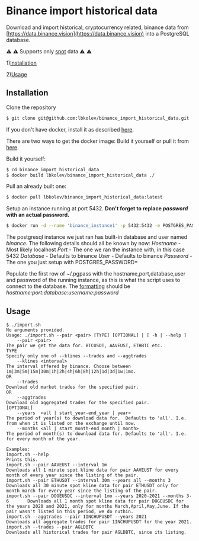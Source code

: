 # Binance import historical data
Download and import historical, cryptocurrency related, binance data from [https://data.binance.vision](https://data.binance.vision) into a PostgreSQL database.

⚠️ ⚠️  Supports only [spot](https://data.binance.vision/?prefix=data/spot/monthly/) data ⚠️ ⚠️


1)[Installation](#Installation)

2)[Usage](#Usage)


## Installation

Clone the repository
```bash
$ git clone git@github.com:lbkolev/binance_import_historical_data.git
```

If you don't have docker, install it as described [here](https://docs.docker.com/engine/install/).

There are two ways to get the docker image: Build it yourself or pull it from [here](https://hub.docker.com/repository/docker/lbkolev/binance_import_historical_data).

Build it yourself:
```bash
$ cd binance_import_historical_data
$ docker build lbkolev/binance_import_historical_data ./
```

Pull an already built one:
```bash
$ docker pull lbkolev/binance_import_historical_data:latest
```

Setup an instance running at port 5432. **Don't forget to replace *password* with an actual password.**
```bash
$ docker run -d --name 'binance_instance1' -p 5432:5432 -e POSTGRES_PASSWORD=<password> lbkolev/binance_import_historical_data:latest
```

The postgresql instance we just ran has built-in database and user named *binance*.
The following details should all be known by now:
*Hostname*  - Most likely localhost
*Port*      - The one we ran the instance with, in this case 5432
*Database*  - Defaults to binance
*User*      - Defaults to binance
*Password*  - The one you just setup with POSTGRES_PASSWORD=


Populate the first row of ~/.pgpass with the hostname,port,database,user and password of the running instance, as this is what the script uses to connect to the database.
The [formatting](https://www.postgresql.org/docs/current/libpq-pgpass.html) should be *hostname:port:database:username:password*

## Usage
```
$ ./import.sh
No arguments provided.
Usage: ./import.sh --pair <pair> [TYPE] [OPTIONAL] | [ -h | --help ]
    --pair <pair>                                                             The pair we get the data for. BTCUSDT, AAVEUST, ETHBTC etc.
TYPE                                                                          Specify only one of --klines --trades and --aggtrades
    --klines <interval>                                                       The interval offered by binance. Choose between 1m|3m|5m|15m|30m|1h|2h|4h|6h|8h|12h|1d|3d|1w|1mo.
OR
    --trades                                                                  Download old market trades for the specified pair.
OR
    --aggtrades                                                               Download old aggregated trades for the specified pair.
[OPTIONAL]
    --years  <all | start_year-end_year | year>                               The period of year(s) to download data for.  Defaults to 'all'. I.e. from when it is listed on the exchange until now.
    --months <all | start_month-end_month | month>                            The period of month(s) to download data for. Defaults to 'all'. I.e. for every month of the year.

Examples:
import.sh --help                                                              Prints this.
import.sh --pair AAVEUST --interval 1m                                        Downloads all 1 minute spot kline data for pair AAVEUST for every month of every year since the listing of the pair.
import.sh --pair ETHUSDT --interval 30m --years all --months 3                Downloads all 30 minute spot kline data for pair ETHUSDT only for month march for every year since the listing of the pair.
import.sh --pair DOGEUSDC --interval 1mo --years 2020-2021 --months 3-6       Downloads all 1 month spot kline data for pair DOGEUSDC for the years 2020 and 2021, only for months March,April,May,June. If the pair wasn't listed in this period, we do nuthin.
import.sh --aggtrades --pair 1INCHUPUSDT --years 2021                         Downloads all aggregate trades for pair 1INCHUPUSDT for the year 2021.
import.sh --trades --pair AGLDBTC                                             Downloads all historical trades for pair AGLDBTC, since its listing.
```
